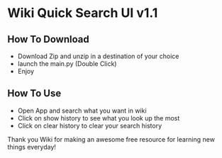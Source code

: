 # Wiki Quick Search UI v1.1

## How To Download

- Download Zip and unzip in a destination of your choice
- launch the main.py (Double Click)
- Enjoy

## How To Use

- Open App and search what you want in wiki
- Click on show history to see what you look up the most
- Click on clear history to clear your search history

Thank you Wiki for making an awesome free resource for learning new things everyday!
